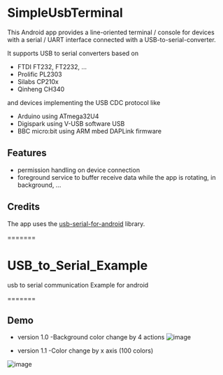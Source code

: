 # SimpleUsbTerminal

This Android app provides a line-oriented terminal / console for devices with a serial / UART interface connected with a USB-to-serial-converter.

It supports USB to serial converters based on
- FTDI FT232, FT2232, ...
- Prolific PL2303
- Silabs CP210x
- Qinheng CH340

and devices implementing the USB CDC protocol like
- Arduino using ATmega32U4
- Digispark using V-USB software USB
- BBC micro:bit using ARM mbed DAPLink firmware

## Features

- permission handling on device connection
- foreground service to buffer receive data while the app is rotating, in background, ...

## Credits
The app uses the [usb-serial-for-android](https://github.com/mik3y/usb-serial-for-android) library.

=======
# USB_to_Serial_Example
usb to serial communication Example for android

=======
## Demo
- version 1.0 -Background color change by 4 actions
![image](https://user-images.githubusercontent.com/30851459/69128306-5489cd00-0aef-11ea-8a91-c50bfec73c86.gif)

- version 1.1 -Color change by x axis (100 colors)

![image](https://user-images.githubusercontent.com/30851459/70115609-9bf18b00-16a3-11ea-85ae-48ee56673bdf.gif)
